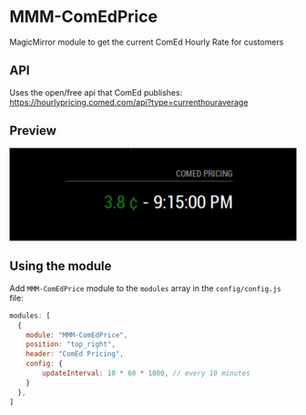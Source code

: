 # MMM-ComEdPrice
MagicMirror module to get the current ComEd Hourly Rate for customers

## API
Uses the open/free api that ComEd publishes: https://hourlypricing.comed.com/api?type=currenthouraverage

## Preview
![screenshot1](screenshot1.JPG)

## Using the module
Add `MMM-ComEdPrice` module to the `modules` array in the `config/config.js` file:
````javascript
modules: [
  {
    module: "MMM-ComEdPrice",
    position: "top_right",
    header: "ComEd Pricing",
    config: {
        updateInterval: 10 * 60 * 1000, // every 10 minutes
    }
  },
]
